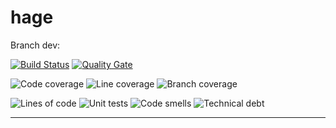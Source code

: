 # hage

Branch dev:

[![Build Status](https://travis-ci.org/ymachkivskiy/hage.svg?branch=dev)](https://travis-ci.org/ymachkivskiy/hage) [![Quality Gate](https://sonarqube.com/api/badges/gate?key=org.hage:hage:dev)](https://sonarqube.com/dashboard/index/org.hage:hage:dev)

![Code coverage](https://sonarqube.com/api/badges/measure?key=org.hage:hage:dev&metric=coverage) ![Line coverage](https://sonarqube.com/api/badges/measure?key=org.hage:hage:dev&metric=line_coverage) ![Branch coverage](https://sonarqube.com/api/badges/measure?key=org.hage:hage:dev&metric=branch_coverage)

![Lines of code](https://sonarqube.com/api/badges/measure?key=org.hage:hage:dev&metric=ncloc) ![Unit tests](https://sonarqube.com/api/badges/measure?key=org.hage:hage:dev&metric=tests) ![Code smells](https://sonarqube.com/api/badges/measure?key=org.hage:hage:dev&metric=code_smells) ![Technical debt](https://sonarqube.com/api/badges/measure?key=org.hage:hage:dev&metric=sqale_index)

-------
